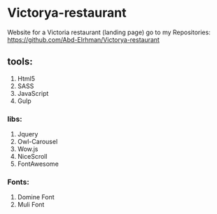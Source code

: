 # Victorya-restaurant
Website for a Victoria restaurant (landing page)
go to my Repositories: https://github.com/Abd-Elrhman/Victorya-restaurant
## tools:
1. Html5
2. SASS
3. JavaScript
4. Gulp
### libs:
1. Jquery
2. Owl-Carousel
3. Wow.js
4. NiceScroll
5. FontAwesome
### Fonts:
1. Domine Font
2. Muli Font
